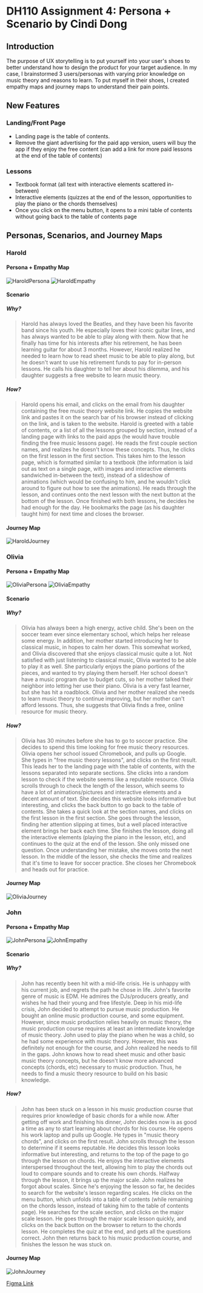 # DH110 Assignment 4: Persona + Scenario by Cindi Dong
## Introduction
The purpose of UX storytelling is to put yourself into your user's shoes to better understand how to design the product for your target audience. In my case, I brainstormed 3 users/personas with varying prior knowledge on music theory and reasons to learn. To put myself in their shoes, I created empathy maps and journey maps to understand their pain points.

## New Features
### Landing/Front Page
- Landing page is the table of contents.
- Remove the giant advertising for the paid app version, users will buy the app if they enjoy the free content (can add a link for more paid lessons at the end of the table of contents)
### Lessons
- Textbook format (all text with interactive elements scattered in-between)
- Interactive elements (quizzes at the end of the lesson, opportunities to play the piano or the chords themselves)
- Once you click on the menu button, it opens to a mini table of contents without going back to the table of contents page

## Personas, Scenarios, and Journey Maps
### Harold
#### Persona + Empathy Map
![HaroldPersona](./HaroldPersona.png)
![HaroldEmpathy](./HaroldEmpathy.png)

#### Scenario
##### Why?
> Harold has always loved the Beatles, and they have been his favorite band since his youth. He especially loves their iconic guitar lines, and has always wanted to be able to play along with them. Now that he finally has time for his interests after his retirement, he has been learning guitar for about 3 months. However, Harold realized he needed to learn how to read sheet music to be able to play along, but he doesn't want to use his retirement funds to pay for in-person lessons. He calls his daughter to tell her about his dilemma, and his daughter suggests a free website to learn music theory.

##### How?
> Harold opens his email, and clicks on the email from his daughter containing the free music theory website link. He copies the website link and pastes it on the search bar of his browser instead of clicking on the link, and is taken to the website. Harold is greeted with a table of contents, or a list of all the lessons grouped by section, instead of a landing page with links to the paid apps (he would have trouble finding the free music lessons page). He reads the first couple section names, and realizes he doesn't know these concepts. Thus, he clicks on the first lesson in the first section. This takes him to the lesson page, which is formatted similar to a textbook (the information is laid out as text on a single page, with images and interactive elements sandwiched in-between the text), instead of a slideshow of animations (which would be confusing to him, and he wouldn't click around to figure out how to see the animations). He reads through the lesson, and continues onto the next lesson with the next button at the bottom of the lesson. Once finished with both lessons, he decides he had enough for the day. He bookmarks the page (as his daughter taught him) for next time and closes the browser.

#### Journey Map
![HaroldJourney](./HaroldJourney.png)

### Olivia
#### Persona + Empathy Map
![OliviaPersona](./OliviaPersona.png)
![OliviaEmpathy](./OliviaEmpathy.png)

#### Scenario
##### Why?
> Olivia has always been a high energy, active child. She's been on the soccer team ever since elementary school, which helps her release some energy. In addition, her mother started introducing her to classical music, in hopes to calm her down. This somewhat worked, and Olivia discovered that she enjoys classical music quite a lot. Not satisfied with just listening to classical music, Olivia wanted to be able to play it as well. She particularly enjoys the piano portions of the pieces, and wanted to try playing them herself. Her school doesn't have a music program due to budget cuts, so her mother talked their neighbor into letting her use their piano. Olivia is a very fast learner, but she has hit a roadblock. Olivia and her mother realized she needs to learn music theory to continue improving, but her mother can't afford lessons. Thus, she suggests that Olivia finds a free, online resource for music theory.

##### How?
> Olivia has 30 minutes before she has to go to soccer practice. She decides to spend this time looking for free music theory resources. Olivia opens her school issued Chromebook, and pulls up Google. She types in "free music theory lessons", and clicks on the first result. This leads her to the landing page with the table of contents, with the lessons separated into separate sections. She clicks into a random lesson to check if the website seems like a reputable resource. Olivia scrolls through to check the length of the lesson, which seems to have a lot of animations/pictures and interactive elements and a decent amount of text. She decides this website looks informative but interesting, and clicks the back button to go back to the table of contents. She takes a quick look at the section names, and clicks on the first lesson in the first section. She goes through the lesson, finding her attention slipping at times, but a well placed interactive element brings her back each time. She finishes the lesson, doing all the interactive elements (playing the piano in the lesson, etc), and continues to the quiz at the end of the lesson. She only missed one question. Once understanding her mistake, she moves onto the next lesson. In the middle of the lesson, she checks the time and realizes that it's time to leave for soccer practice. She closes her Chromebook and heads out for practice.

#### Journey Map
![OliviaJourney](./OliviaJourney.png)

### John
#### Persona + Empathy Map
![JohnPersona](./JohnPersona.png)
![JohnEmpathy](./JohnEmpathy.png)

#### Scenario
##### Why?
> John has recently been hit with a mid-life crisis. He is unhappy with his current job, and regrets the path he chose in life. John's favorite genre of music is EDM. He admires the DJs/producers greatly, and wishes he had their young and free lifestyle. Deep in his mid-life crisis, John decided to attempt to pursue music production. He bought an online music production course, and some equipment. However, since music production relies heavily on music theory, the music production course requires at least an intermediate knowledge of music theory. John used to play the piano when he was a child, so he had some experience with music theory. However, this was definitely not enough for the course, and John realized he needs to fill in the gaps. John knows how to read sheet music and other basic music theory concepts, but he doesn't know more advanced concepts (chords, etc) necessary to music production. Thus, he needs to find a music theory resource to build on his basic knowledge.

##### How?
> John has been stuck on a lesson in his music production course that requires prior knowledge of basic chords for a while now. After getting off work and finishing his dinner, John decides now is as good a time as any to start learning about chords for his course. He opens his work laptop and pulls up Google. He types in "music theory chords", and clicks on the first result. John scrolls through the lesson to determine if it seems reputable. He decides this lesson looks informative but interesting, and returns to the top of the page to go through the lesson on chords. He enjoys the interactive elements interspersed throughout the text, allowing him to play the chords out loud to compare sounds and to create his own chords. Halfway through the lesson, it brings up the major scale. John realizes he forgot about scales. Since he's enjoying the lesson so far, he decides to search for the website's lesson regarding scales. He clicks on the menu button, which unfolds into a table of contents (while remaining on the chords lesson, instead of taking him to the table of contents page). He searches for the scale section, and clicks on the major scale lesson. He goes through the major scale lesson quickly, and clicks on the back button on the browser to return to the chords lesson. He completes the quiz at the end, and gets all the questions correct. John then returns back to his music production course, and finishes the lesson he was stuck on.

#### Journey Map
![JohnJourney](./JohnJourney.png)

[Figma Link](https://www.figma.com/file/2iRvvC3z3jc8Mt34MsFPq2/User-Personas?node-id=104%3A452)
